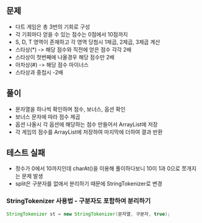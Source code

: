 ## 문제
- 다트 게임은 총 3번의 기회로 구성
- 각 기회마다 얻을 수 있는 점수는 0점에서 10점까지
- S, D, T 영역이 존재하고 각 영역 당첨시 1제곱, 2제곱, 3제곱 계산
- 스타상(*) -> 해당 점수와 직전에 얻은 점수 각각 2배
- 스타상이 첫번째에 나올경우 해당 점수만 2배
- 아차상(#) -> 해당 점수 마이너스
- 스타상과 중첩시 -2배

## 풀이
- 문자열을 하나씩 확인하며 점수, 보너스, 옵션 확인
- 보너스 문자에 따라 점수 제곱
- 옵션 나올시 각 옵션에 해당하는 점수 만들어서 ArrayList에 저장
- 각 게임의 점수를 ArrayList에 저장하여 마지막에 더하여 결과 반환

## 테스트 실패
- 정수가 0에서 10까지인데 charAt()을 이용해 풀이하다보니 10이 1과 0으로 쪼개지는 문제 발생
- split은 구분자를 없애서 분리하기 때문에 StringTokenizer로 변경


### StringTokenizer 사용법 - 구분자도 포함하여 분리하기
```java
StringTokenizer st = new StringTokenizer(문자열, 구분자, true);
```

